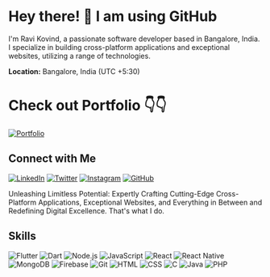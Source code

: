 # Hey there! 👋 I am using GitHub

I'm Ravi Kovind, a passionate software developer based in Bangalore, India. I specialize in building cross-platform applications and exceptional websites, utilizing a range of technologies.

**Location:** Bangalore, India (UTC +5:30)

# Check out Portfolio 👇👇

[![Portfolio](https://img.shields.io/badge/Portfolio-ravikovind.github.io-4285F4?style=for-the-badge&logo=google-chrome&logoColor=white)](https://ravikovind.github.io)

## Connect with Me

[![LinkedIn](https://img.shields.io/badge/LinkedIn-ravi--kovind-0077B5?style=for-the-badge&logo=linkedin&logoColor=white)](https://linkedin.com/in/ravikovind)
[![Twitter](https://img.shields.io/badge/Twitter-ravi__kovind-1DA1F2?style=for-the-badge&logo=twitter&logoColor=white)](https://twitter.com/ravi_kovind)
[![Instagram](https://img.shields.io/badge/Instagram-ravi__kovind-E4405F?style=for-the-badge&logo=instagram&logoColor=white)](https://instagram.com/ravi_kovind)
[![GitHub](https://img.shields.io/badge/GitHub-ravikovind-181717?style=for-the-badge&logo=github&logoColor=white)](https://github.com/ravikovind)

Unleashing Limitless Potential: Expertly Crafting Cutting-Edge Cross-Platform Applications, Exceptional Websites, and Everything in Between and Redefining Digital Excellence. That's what I do.

## Skills

![Flutter](https://img.shields.io/badge/Flutter-0075E2?style=for-the-badge&logo=flutter&logoColor=white)
![Dart](https://img.shields.io/badge/Dart-0175C2?style=for-the-badge&logo=dart&logoColor=white)
![Node.js](https://img.shields.io/badge/Node.js-339933?style=for-the-badge&logo=node.js&logoColor=white)
![JavaScript](https://img.shields.io/badge/JavaScript-F7DF1E?style=for-the-badge&logo=javascript&logoColor=black)
![React](https://img.shields.io/badge/React-61DAFB?style=for-the-badge&logo=react&logoColor=black)
![React Native](https://img.shields.io/badge/React_Native-61DAFB?style=for-the-badge&logo=react&logoColor=black)
![MongoDB](https://img.shields.io/badge/MongoDB-47A248?style=for-the-badge&logo=mongodb&logoColor=white)
![Firebase](https://img.shields.io/badge/Firebase-FFCA28?style=for-the-badge&logo=firebase&logoColor=black)
![Git](https://img.shields.io/badge/Git-F05032?style=for-the-badge&logo=git&logoColor=white)
![HTML](https://img.shields.io/badge/HTML-E34F26?style=for-the-badge&logo=html5&logoColor=white)
![CSS](https://img.shields.io/badge/CSS-1572B6?style=for-the-badge&logo=css3&logoColor=white)
![C](https://img.shields.io/badge/C-A8B9CC?style=for-the-badge&logo=c&logoColor=black)
![Java](https://img.shields.io/badge/Java-007396?style=for-the-badge&logo=java&logoColor=white)
![PHP](https://img.shields.io/badge/PHP-777BB4?style=for-the-badge&logo=php&logoColor=white)

